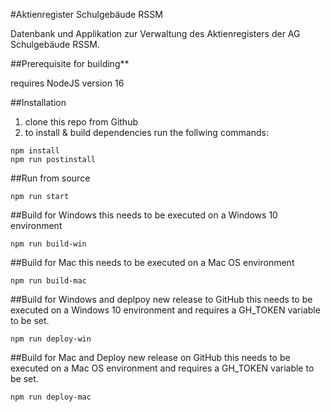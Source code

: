 #Aktienregister Schulgebäude RSSM

Datenbank und Applikation zur Verwaltung des Aktienregisters der AG Schulgebäude RSSM.

##Prerequisite for building**

requires NodeJS version 16

##Installation

1. clone this repo from Github
2. to install & build dependencies run the follwing commands:
```
npm install
npm run postinstall
```

##Run from source
```
npm run start
```

##Build for Windows
this needs to be executed on a Windows 10 environment
```
npm run build-win
```

##Build for Mac
this needs to be executed on a Mac OS environment
```
npm run build-mac
```

##Build for Windows and deplpoy new release to GitHub
this needs to be executed on a Windows 10 environment and requires a GH_TOKEN variable to be set.
```
npm run deploy-win
```

##Build for Mac and Deploy new release on GitHub
this needs to be executed on a Mac OS environment and requires a GH_TOKEN variable to be set.
```
npm run deploy-mac
```
